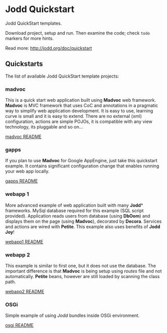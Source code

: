 Jodd Quickstart
===============

Jodd QuickStart templates.

Download project, setup and run. Then examine the code;
check `todo` markers for more hints.

Read more: http://jodd.org/doc/quickstart


## Quickstarts

The list of available Jodd QuickStart template projects:


### madvoc

This is a quick start web application built using
**Madvoc** web framework. **Madvoc** is MVC framework that
uses CoC and annotations in a pragmatic way to simplify
web application development. It is easy to use,
learning curve is small and it is easy to extend.
There are no external (xml) configuration, actions
are simple POJOs, it is compatible with any view
technology, its pluggable and so on...

[madvoc README](madvoc/README.md)


### gapps

If you plan to use **Madvoc** for Google AppEngine,
just take this quickstart example. It contains significant
configuration change that enables running your web app
locally.

[gapps README](gapps/README.md)


### webapp 1

More advanced example of web application built with many **Jodd*** frameworks.
MySql database required for this example (SQL script provided).
Application reads users from database (using **DbOom**) and displays
them on the page (using **Madvoc**), decorated by **Decora**.
Services and actions are wired with **Petite**. This example also
uses benefits of **Jodd Joy**!

[webapp1 README](webapp1/README.md)


### webapp 2

This example is similar to first one, but it does not use the database.
The important difference is that **Madvoc** is being setup
using _routes_ file and not automatically. **Petite** beans, however
are still loaded by scanning the class path.

[webapp2 README](webapp2/README.md)


### OSGi

Simple example of using *Jodd* bundles inside OSGi environment.

[osgi README](osgi/README.md)
